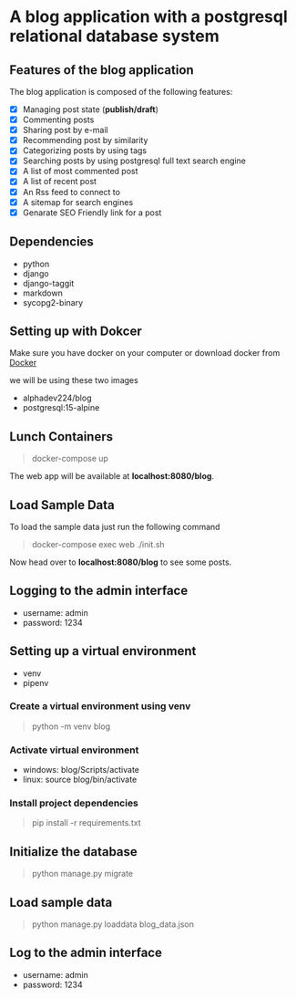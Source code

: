 # A blog application with a postgresql relational database system
## Features of the blog application
The blog application is composed of the following features:

- [x] Managing post state (**publish/draft**)
- [x] Commenting posts
- [x] Sharing post by e-mail
- [x] Recommending post by similarity
- [x] Categorizing posts by using tags
- [x] Searching posts by using postgresql full text search engine
- [x] A list of most commented post
- [x] A list of recent post
- [x] An Rss feed to connect to
- [x] A sitemap for search engines
- [x] Genarate SEO Friendly link for a post

## Dependencies

- python
- django
- django-taggit
- markdown
- sycopg2-binary

## Setting up with Dokcer
Make sure you have docker on your computer or download docker from [Docker](https://docker.com/)

we will be using these two images
  - alphadev224/blog
  - postgresql:15-alpine

## Lunch Containers

> docker-compose up 

The web app will be available at **localhost:8080/blog**.  

## Load Sample Data

To load the sample data just run the following command  

> docker-compose exec web ./init.sh

Now head over to **localhost:8080/blog** to see some posts.  
## Logging to the admin interface
  - username: admin
  - password: 1234
 


## Setting up a virtual environment

- venv
- pipenv

### Create a virtual environment using venv
> python -m venv blog

### Activate virtual environment
- windows: blog/Scripts/activate
- linux: source blog/bin/activate

### Install project dependencies
> pip install -r requirements.txt

## Initialize the database

> python manage.py migrate

## Load sample data 

> python manage.py loaddata blog_data.json

## Log to the admin interface
- username: admin
- password: 1234


